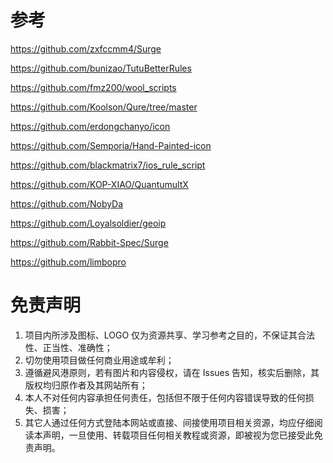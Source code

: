 # 参考

https://github.com/zxfccmm4/Surge

https://github.com/bunizao/TutuBetterRules

https://github.com/fmz200/wool_scripts

https://github.com/Koolson/Qure/tree/master

https://github.com/erdongchanyo/icon

https://github.com/Semporia/Hand-Painted-icon

https://github.com/blackmatrix7/ios_rule_script

https://github.com/KOP-XIAO/QuantumultX

https://github.com/NobyDa

https://github.com/Loyalsoldier/geoip

https://github.com/Rabbit-Spec/Surge

https://github.com/limbopro


# 免责声明

1. 项目内所涉及图标、LOGO 仅为资源共享、学习参考之目的，不保证其合法性、正当性、准确性；
2. 切勿使用项目做任何商业用途或牟利；
3. 遵循避风港原则，若有图片和内容侵权，请在 Issues 告知，核实后删除，其版权均归原作者及其网站所有；
4. 本人不对任何内容承担任何责任，包括但不限于任何内容错误导致的任何损失、损害；
5. 其它人通过任何方式登陆本网站或直接、间接使用项目相关资源，均应仔细阅读本声明，一旦使用、转载项目任何相关教程或资源，即被视为您已接受此免责声明。
